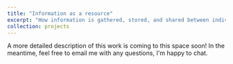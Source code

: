 ```yaml
---
title: "Information as a resource"
excerpt: "How information is gathered, stored, and shared between individuals can directly impact the dynamics of populations and communities. I am therefore interested in exploring different models of information in a consumer-resource context to better understand the role information plays in influencing these dynamics."
collection: projects
---
```


A more detailed description of this work is coming to this space soon! In the meantime, feel free to email me with any questions, I'm happy to chat.
